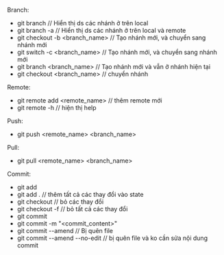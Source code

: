 Branch:
- git branch // Hiển thị ds các nhánh ở trên local
- git branch -a // Hiển thị ds các nhánh ở trên local và remote
- git checkout -b <branch_name> // Tạo nhánh mới, và chuyển sang nhánh mới
- git switch -c <branch_name> // Tạo nhánh mới, và chuyển sang nhánh mới
- git branch <branch_name> // Tạo nhánh mới và vẫn ở nhánh hiện tại
- git checkout <branch_name> // chuyển nhánh

Remote:
- git remote add <remote_name> <url> // thêm remote mới
- git remote -h // hiện thị help

Push:
- git push <remote_name> <branch_name>

Pull:
- git pull <remote_name> <branch_name>

Commit:
- git add <path>
- git add . // thêm tất cả các thay đổi vào state
- git checkout <path> // bỏ các thay đổi
- git checkout -f // bỏ tất cả các thay đổi
- git commit 
- git commit -m "<commit_content>"
- git commit --amend // Bị quên file
- git commit --amend --no-edit // bị quên file và ko cần sửa nội dung commit
